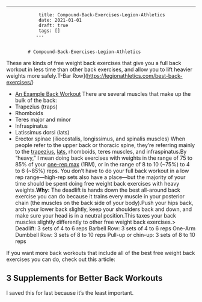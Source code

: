 ---
                title: Compound-Back-Exercises-Legion-Athletics
                date: 2021-01-01    
                draft: true
                tags: []
               ---


            # Compound-Back-Exercises-Legion-Athletics

These are kinds of free weight back exercises that give you a full back workout in less time than other back exercises, and allow you to lift heavier weights more safely.T-Bar Row](https://legionathletics.com/best-back-exercises/)
- [An Example Back Workout](https://legionathletics.com/best-back-exercises/)
There are several muscles that make up the bulk of the back:
- Trapezius (traps)
- Rhomboids
- Teres major and minor
- Infraspinatus
- Latissimus dorsi (lats)
- Erector spinae (iliocostalis, longissimus, and spinalis muscles)
When people refer to the upper back or thoracic spine, they’re referring mainly to the [trapezius](https://legionathletics.com/trap-exercises/), [lats](https://legionathletics.com/lat-exercises/), rhomboids, teres muscles, and infraspinatus.By “heavy,” I mean doing back exercises with weights in the range of 75 to 85% of your [one-rep max](https://legionathletics.com/tools/1rm-calculator/) (1RM), or in the range of 8 to 10 (~75%) to 4 to 6 (~85%) reps.
You don’t have to do your full back workout in a low rep range—high-rep sets also have a place—but the majority of your time should be spent doing free weight back exercises with heavy weights.**Why:** The deadlift is hands down the best all-around back exercise you can do because it trains every muscle in your posterior chain (the muscles on the back side of your body).Push your hips back, arch your lower back slightly, keep your shoulders back and down, and make sure your head is in a neutral position.This taxes your back muscles slightly differently to other free weight back exercises.> Deadlift: 3 sets of 4 to 6 reps Barbell Row: 3 sets of 4 to 6 reps One-Arm Dumbbell Row: 3 sets of 8 to 10 reps Pull-up or chin-up: 3 sets of 8 to 10 reps
>
If you want more back workouts that include all of the best free weight back exercises you can do, check out this article:
## **3 Supplements for Better Back Workouts**
I saved this for last because it’s the least important.